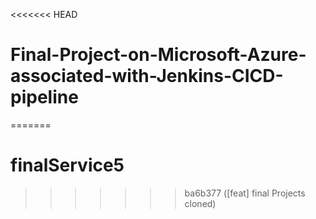 <<<<<<< HEAD
# Final-Project-on-Microsoft-Azure-associated-with-Jenkins-CICD-pipeline
=======
# finalService5
>>>>>>> ba6b377 ([feat] final Projects cloned)
